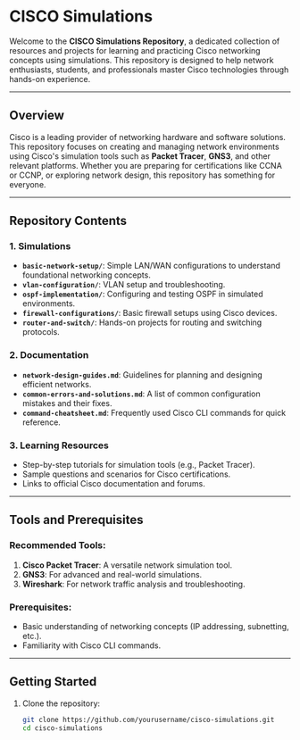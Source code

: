# CISCO Simulations 

Welcome to the **CISCO Simulations Repository**, a dedicated collection of resources and projects for learning and practicing Cisco networking concepts using simulations. This repository is designed to help network enthusiasts, students, and professionals master Cisco technologies through hands-on experience.
   
---   
  
## Overview
  
Cisco is a leading provider of networking hardware and software solutions. This repository focuses on creating and managing network environments using Cisco's simulation tools such as **Packet Tracer**, **GNS3**, and other relevant platforms. Whether you are preparing for certifications like CCNA or CCNP, or exploring network design, this repository has something for everyone.

---

## Repository Contents

### 1. **Simulations**
   - **`basic-network-setup/`**: Simple LAN/WAN configurations to understand foundational networking concepts.
   - **`vlan-configuration/`**: VLAN setup and troubleshooting.
   - **`ospf-implementation/`**: Configuring and testing OSPF in simulated environments.
   - **`firewall-configurations/`**: Basic firewall setups using Cisco devices.
   - **`router-and-switch/`**: Hands-on projects for routing and switching protocols.

### 2. **Documentation**
   - **`network-design-guides.md`**: Guidelines for planning and designing efficient networks.
   - **`common-errors-and-solutions.md`**: A list of common configuration mistakes and their fixes.
   - **`command-cheatsheet.md`**: Frequently used Cisco CLI commands for quick reference.

### 3. **Learning Resources**
   - Step-by-step tutorials for simulation tools (e.g., Packet Tracer).
   - Sample questions and scenarios for Cisco certifications.
   - Links to official Cisco documentation and forums.

---

## Tools and Prerequisites

### Recommended Tools:
1. **Cisco Packet Tracer**: A versatile network simulation tool.
2. **GNS3**: For advanced and real-world simulations.
3. **Wireshark**: For network traffic analysis and troubleshooting.

### Prerequisites:
- Basic understanding of networking concepts (IP addressing, subnetting, etc.).
- Familiarity with Cisco CLI commands.

---

## Getting Started

1. Clone the repository:
   ```bash
   git clone https://github.com/yourusername/cisco-simulations.git
   cd cisco-simulations
